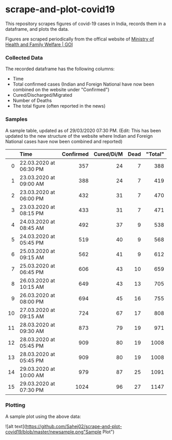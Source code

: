 # scrape-and-plot-covid19
This repository scrapes figures of covid-19 cases in India, records them in a dataframe, and plots the data.

Figures are scraped periodically from the offical website of <a href = "https://www.mohfw.gov.in/">Ministry of Health and Family Welfare | GOI </a>

### Collected Data

The recorded dataframe has the following columns:

* Time
* Total confirmed cases (Indian and Foreign National have now been combined on the website under "Confirmed")
* Cured/Discharged/Migrated
* Number of Deaths
* The total figure (often reported in the news)

### Samples

A sample table, updated as of 29/03/2020 07:30 PM.
(Edit: This has been updated to the new structure of the website where Indian and Foreign National cases have now been combined and reported)


|    | Time                   |   Confirmed |   Cured/Di/M |   Dead |   "Total" |
|---:|:-----------------------|------------:|-------------:|-------:|----------:|
|  0 | 22.03.2020 at 06:30 PM |         357 |           24 |      7 |       388 |
|  1 | 23.03.2020 at 09:00 AM |         388 |           24 |      7 |       419 |
|  2 | 23.03.2020 at 06:00 PM |         432 |           31 |      7 |       470 |
|  3 | 23.03.2020 at 08:15 PM |         433 |           31 |      7 |       471 |
|  4 | 24.03.2020 at 08:45 AM |         492 |           37 |      9 |       538 |
|  5 | 24.03.2020 at 05:45 PM |         519 |           40 |      9 |       568 |
|  6 | 25.03.2020 at 09:15 AM |         562 |           41 |      9 |       612 |
|  7 | 25.03.2020 at 06:45 PM |         606 |           43 |     10 |       659 |
|  8 | 26.03.2020 at 10:15 AM |         649 |           43 |     13 |       705 |
|  9 | 26.03.2020 at 08:00 PM |         694 |           45 |     16 |       755 |
| 10 | 27.03.2020 at 09:15 AM |         724 |           67 |     17 |       808 |
| 11 | 28.03.2020 at 09:30 AM |         873 |           79 |     19 |       971 |
| 12 | 28.03.2020 at 05:45 PM |         909 |           80 |     19 |      1008 |
| 13 | 28.03.2020 at 05:45 PM |         909 |           80 |     19 |      1008 |
| 14 | 29.03.2020 at 10:00 AM |         979 |           87 |     25 |      1091 |
| 15 | 29.03.2020 at 07:30 PM |        1024 |           96 |     27 |      1147 |


### Plotting

A sample plot using the above data:

![alt text](https://github.com/Sahej02/scrape-and-plot-covid19/blob/master/newsample.png"Sample Plot")

